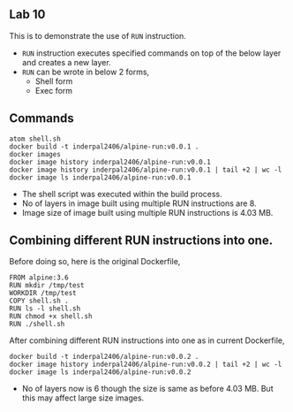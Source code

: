 ## Lab 10
This is to demonstrate the use of `RUN` instruction.

* `RUN` instruction executes specified commands on top of the below layer and creates a new layer.
* `RUN` can be wrote in below 2 forms,
  * Shell form
  * Exec form

## Commands
```
atom shell.sh
docker build -t inderpal2406/alpine-run:v0.0.1 .
docker images
docker image history inderpal2406/alpine-run:v0.0.1
docker image history inderpal2406/alpine-run:v0.0.1 | tail +2 | wc -l
docker image ls inderpal2406/alpine-run:v0.0.1
```

* The shell script was executed within the build process.
* No of layers in image built using multiple RUN instructions are 8.
* Image size of image built using multiple RUN instructions is 4.03 MB.

## Combining different RUN instructions into one.
Before doing so, here is the original Dockerfile,
```
FROM alpine:3.6
RUN mkdir /tmp/test
WORKDIR /tmp/test
COPY shell.sh .
RUN ls -l shell.sh
RUN chmod +x shell.sh
RUN ./shell.sh
```

After combining different RUN instructions into one as in current Dockerfile,
```
docker build -t inderpal2406/alpine-run:v0.0.2 .
docker image history inderpal2406/alpine-run:v0.0.2 | tail +2 | wc -l
docker image ls inderpal2406/alpine-run:v0.0.2
```

* No of layers now is 6 though the size is same as before 4.03 MB. But this may affect large size images.
